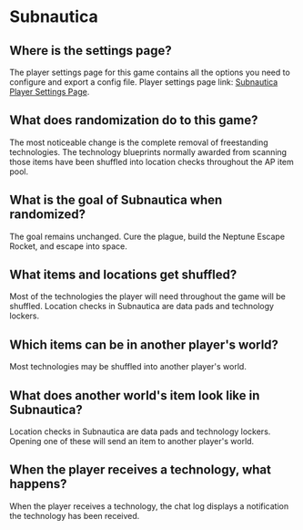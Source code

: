 # Subnautica

## Where is the settings page?

The player settings page for this game contains all the options you need to configure and export a config file. Player
settings page link: [Subnautica Player Settings Page](../player-settings).

## What does randomization do to this game?

The most noticeable change is the complete removal of freestanding technologies. The technology blueprints normally
awarded from scanning those items have been shuffled into location checks throughout the AP item pool.

## What is the goal of Subnautica when randomized?

The goal remains unchanged. Cure the plague, build the Neptune Escape Rocket, and escape into space.

## What items and locations get shuffled?

Most of the technologies the player will need throughout the game will be shuffled. Location checks in Subnautica are
data pads and technology lockers.

## Which items can be in another player's world?

Most technologies may be shuffled into another player's world.

## What does another world's item look like in Subnautica?

Location checks in Subnautica are data pads and technology lockers. Opening one of these will send an item to another
player's world.

## When the player receives a technology, what happens?

When the player receives a technology, the chat log displays a notification the technology has been received.

